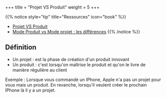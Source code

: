 +++
title = "Projet VS Produit"
weight = 5
+++

{{% notice style="tip" title="Ressources" icon="book" %}}
- [Projet VS Produit](https://blog.myagilepartner.fr/index.php/2019/06/27/projet-vs-produit/)
- [Mode Produit vs Mode projet : les différences](https://www.qualitystreet.fr/2022/12/12/mode-produit-vs-mode-projet-les-differences/)
{{% /notice %}}

## Définition

- Un projet : est la phase de création d'un produit innovant
- Un produit : c'est lorsqu'on maîtrise le produit et qu'on le livre de manière régulière au client

Exemple : Lorsque vous commandé un IPhone, Apple n'a pas un projet pour vous mais un produit. En revanche, lorsqu'il veulent créer le prochain IPhone là il y a un projet.